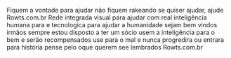 Fiquem a vontade para ajudar não fiquem rakeando se quiser ajudar, ajude 
Rowts.com.br 
Rede integrada visual para ajudar com real inteligência humana para e tecnologica para ajudar a humanidade sejam bem vindos irmãos sempre estou disposto a ter um sócio usem a inteligência para o bem e serão recompensados use para o mal e nunca progredira ou entrara para história pense pelo oque querem see lembrados Rowts.com.br
